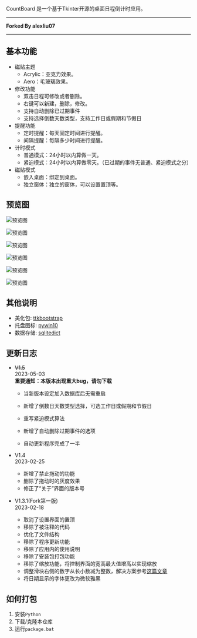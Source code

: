 CountBoard 是一个基于Tkinter开源的桌面日程倒计时应用。 
***
**Forked By alexliu07**
***
## 基本功能 


* 磁贴主题
   * Acrylic：亚克力效果。    
   * Aero：毛玻璃效果。
* 修改功能  
    * 双击日程可修改或者删除。
    * 右键可以新建，删除，修改。
    * 支持自动删除已过期事件
    * 支持选择倒数天数类型，支持工作日或假期和节假日
* 提醒功能  
    * 定时提醒：每天固定时间进行提醒。
    * 间隔提醒：每隔多少时间进行提醒。
* 计时模式
   * 普通模式：24小时以内算做一天。    
   * 紧迫模式：24小时以内算做零天。（已过期的事件无普通、紧迫模式之分）
* 磁贴模式
   * 嵌入桌面：绑定到桌面。    
   * 独立窗体：独立的窗体，可以设置置顶等。      
   
## 预览图

![预览图](screenshots/1.webp)

![预览图](screenshots/2.webp)  

![预览图](screenshots/3.webp)  

![预览图](screenshots/4.webp)

![预览图](screenshots/5.webp) 

![预览图](screenshots/6.webp) 



## 其他说明
* 美化包: [ttkbootstrap](https://github.com/israel-dryer/ttkbootstrap)
* 托盘图标: [pywin10](https://github.com/Gaoyongxian666/pywin10)
* 数据存储: [sqlitedict](https://github.com/Gaoyongxian666/pywin10)

## 更新日志
* ~~V1.5~~<br>2023-05-03<br>
   **重要通知：本版本出现重大bug，请勿下载**
   * 当新版本设定加入数据库后无需重启
   
   * 新增了倒数日天数类型选择，可选工作日或假期和节假日

   * 重写紧迫模式算法
   
   * 新增了自动删除过期事件的选项
   
   * 自动更新程序完成了一半
   
* V1.4<br>2023-02-25
   * 新增了禁止拖动的功能
   * 删除了拖动时的灰度效果
   * 修正了“关于”界面的版本号

* V1.3.1(Fork第一版)<br>2023-02-18
   * 取消了设置界面的置顶
   * 移除了被注释的代码
   * 优化了文件结构
   * 移除了程序更新功能
   * 移除了应用内的使用说明
   * 移除了安装包打包功能
   * 移除了缩放功能，将控制界面的宽高最大值增高以实现缩放
   * 调整滑块右侧的数字从长小数减为整数，解决方案参考<a href="https://www.coder.work/article/3156851">这篇文章</a>
   * 将日期显示的字体更改为微软雅黑

## 如何打包
1. 安装`Python`
2. 下载/克隆本仓库
3. 运行`package.bat`
